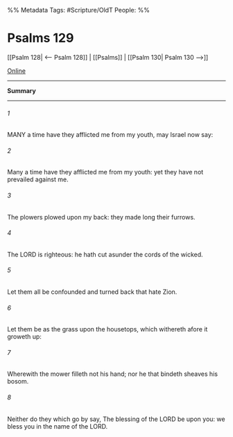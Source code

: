 

%% Metadata
Tags: #Scripture/OldT
People: 
%%
# Psalms 129
[[Psalm 128| <-- Psalm 128]] | [[Psalms]] | [[Psalm 130| Psalm 130 -->]]

[Online](https://churchofjesuschrist.org/study/scriptures/ot/ps/129?lang=eng)

---
__Summary__



---

###### 1
MANY a time have they afflicted me from my youth, may Israel now say:
###### 2
Many a time have they afflicted me from my youth: yet they have not prevailed against me.
###### 3
The plowers plowed upon my back: they made long their furrows.
###### 4
The LORD is righteous: he hath cut asunder the cords of the wicked.
###### 5
Let them all be confounded and turned back that hate Zion.
###### 6
Let them be as the grass upon the housetops, which withereth afore it groweth up:
###### 7
Wherewith the mower filleth not his hand; nor he that bindeth sheaves his bosom.
###### 8
Neither do they which go by say, The blessing of the LORD be upon you: we bless you in the name of the LORD.



